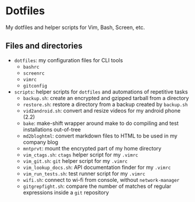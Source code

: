 Dotfiles
========

My dotfiles and helper scripts for Vim, Bash, Screen, etc.

Files and directories
---------------------

 * `dotfiles`: my configuration files for CLI tools
    * `bashrc`
    * `screenrc`
    * `vimrc`
    * `gitconfig`
 * `scripts`: helper scripts for `dotfiles` and automations of repetitive tasks
    * `backup.sh`: create an encrypted and gzipped tarball from a directory
    * `restore.sh`: restore a directory from a backup created by `backup.sh`
    * `vid2android.sh`: convert and resize videos for my android phone (2.2)
    * `bake`: make-shift wrapper around make to do compiling and test
              installations out-of-tree
    * `md2bloghtml`: convert markdown files to HTML to be used in my company
                     blog
    * `mntprvt`: mount the encrypted part of my home directory
    * `vim_ctags.sh`: `ctags` helper script for my `.vimrc`
    * `vim_git.sh`: `git` helper script for my `.vimrc`
    * `vim_lookup_docs.sh`: API documentation finder for my `.vimrc`
    * `vim_run_tests.sh`: test runner script for my `.vimrc`
    * `wifi.sh`: connect to wi-fi from console, without `network-manager`
    * `gitgrepfight.sh`: compare the number of matches of regular expressions
                         inside a `git` repository

